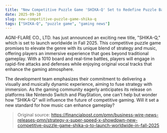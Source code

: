 ```yaml
---
title: "New Competitive Puzzle Game 'SHIKA-Q' Set to Redefine Puzzle Battles"
date: 2025-09-10
slug: new-competitive-puzzle-game-shika-q
tags: ["SHIKA-Q", "puzzle game", "gaming news"]
---
```


AGNI-FLARE CO., LTD. has just announced an exciting new title, "SHIKA-Q," which is set to launch worldwide in Fall 2025. This competitive puzzle game promises to elevate the genre with its unique blend of strategy and music, offering players an immersive experience that goes beyond traditional gameplay. With a 1010 board and real-time battles, players will engage in rapid-fire attacks and defenses while enjoying original vocal tracks that enhance the gaming atmosphere.

The development team emphasizes their commitment to delivering a visually and musically dynamic experience, aiming to fuse strategy with immersion. As the gaming community eagerly anticipates its release on platforms like Nintendo Switch and PlayStation, one can't help but wonder how "SHIKA-Q" will influence the future of competitive gaming. Will it set a new standard for how music can enhance gameplay?
> Original source: https://financialpost.com/pmn/business-wire-news-releases-pmn/strategy-x-super-speed-x-showdown-new-competitive-puzzle-game-shika-q-to-launch-worldwide-in-fall-2025
